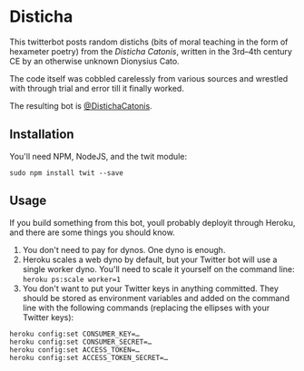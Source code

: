 # Disticha

This twitterbot posts random distichs (bits of moral teaching in the form of hexameter poetry) from the *Disticha Catonis*, written in the 3rd–4th century CE by an otherwise unknown Dionysius Cato.

The code itself was cobbled carelessly from various sources and wrestled with through trial and error till it finally worked.

The resulting bot is [@DistichaCatonis](https://twitter.com/DistichaCatonis/).

## Installation

You'll need NPM, NodeJS, and the twit module:

```sudo npm install twit --save```

## Usage

If you build something from this bot, youll probably deployit through Heroku, and there are some things you should know.

1. You don't need to pay for dynos. One dyno is enough.
2. Heroku scales a web dyno by default, but your Twitter bot will use a single worker dyno. You'll need to scale it yourself on the command line:  
```heroku ps:scale worker=1```
3. You don't want to put your Twitter keys in anything committed. They should be stored as environment variables and added on the command line with the following commands (replacing the ellipses with your Twitter keys):

```
heroku config:set CONSUMER_KEY=…
heroku config:set CONSUMER_SECRET=…
heroku config:set ACCESS_TOKEN=…
heroku config:set ACCESS_TOKEN_SECRET=…
```